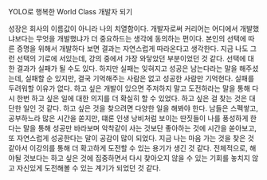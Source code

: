 YOLO로 행복한 World Class 개발자 되기



성장은 회사의 이름값이 아니라 나의 치열함이다. 개발자로써 커리어는 어디에서 개발했냐보다는 무엇을 개발했냐가 더 중요하드는 생각에 동의하는 편이다. 본인의 선택에 따른 증명을 위해서 개발하다 보면 결과는 자연스럽게 따라온다고 생각한다. 지금 나도 그런 선택의 기로에 서있는데, 강의 중에서 가장 와닿았던 부분이었던 것 같다. 선택에 대한 결과가 실패가 될 수도 있다. 하지만 실패는 잊혀지고 성공은 남는다라는 말을 해주셨는데,  실패할 순 있지만, 결국 기억해주는 사람은 없고 성공한 사람만 기억헌다. 실패를 두려워할 이유가 없다. 하고 싶은 개발이 있으면 주저하지 말고 도전하라는 말을 통해 다시 한번 하고 싶은 일에 대한 의지를 더 확실히 할 수 있었다. 하고 싶은 걸 찾는 것은 대단한 일인 것 같다. 하고 싶은 것을 찾으려면 다양한 일을 해봐야 한다. 남들은 스펙쌓고, 공부하느라 많은 시간을 쏟지만, 떄론 인생 낭비처럼 보이는 딴짓들이 나를 풍성하게 한다는 말을 통해 성공만 바라보며 악착같이 사는 것보단 좋아하는 것에 시간을 쏟아보고, 또 자연스럽게 성공한다는 말이 공감이 많이 되었다. 지금 나는 마음 가는 것을 찾은 것 같아서 이강의를 통해 더 확고하게 도전할 수 있는 용기가 생긴 것 같다. 전체적으로, 해야될 것보다는 하고 싶은 것에 집중하면서 다시 찾아오지 않을 수 있는 기회를 놓치지 않고 자신있게 도전해볼 수 있는 계기가 되었던 것 같다.
